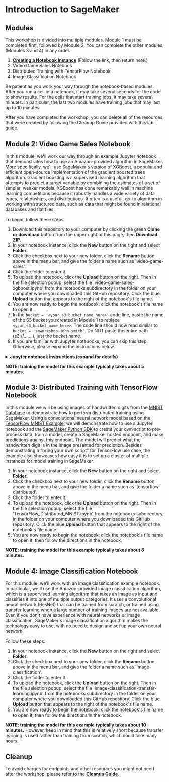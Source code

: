 # Introduction to SageMaker

## Modules

This workshop is divided into multiple modules. Module 1 must be completed first, followed by Module 2.  You can complete the other modules (Modules 3 and 4) in any order.  

1. [**Creating a Notebook Instance**](../NotebookCreation) (Follow the link, then return here.)
2. Video Game Sales Notebook
3. Distributed Training with TensorFlow Notebook
4. Image Classification Notebook 

Be patient as you work your way through the notebook-based modules. After you run a cell in a notebook, it may take several seconds for the code to show results. For the cells that start training jobs, it may take several minutes. In particular, the last two modules have training jobs that may last up to 10 minutes.  

After you have completed the workshop, you can delete all of the resources that were created by following the Cleanup Guide provided with this lab guide. 

## Module 2:  Video Game Sales Notebook

In this module, we'll work our way through an example Jupyter notebook that demonstrates how to use an Amazon-provided algorithm in SageMaker. More specifically, we'll use SageMaker's version of XGBoost, a popular and efficient open-source implementation of the gradient boosted trees algorithm. Gradient boosting is a supervised learning algorithm that attempts to predict a target variable by combining the estimates of a set of simpler, weaker models. XGBoost has done remarkably well in machine learning competitions because it robustly handles a wide variety of data types, relationships, and distributions. It often is a useful, go-to algorithm in working with structured data, such as data that might be found in relational databases and flat files. 

To begin, follow these steps:

1. Download this repository to your computer by clicking the green **Clone or download**  button from the upper right of this page, then **Download ZIP**.
2. In your notebook instance, click the **New** button on the right and select **Folder**.  
3. Click the checkbox next to your new folder, click the **Rename** button above in the menu bar, and give the folder a name such as 'video-game-sales'.
4. Click the folder to enter it.
5. To upload the notebook, click the **Upload** button on the right. Then in the file selection popup, select the file 'video-game-sales-xgboost.ipynb' from the notebooks subdirectory in the folder on your computer where you downloaded this GitHub repository. Click the blue **Upload** button that appears to the right of the notebook's file name.
6. You are now ready to begin the notebook:  click the notebook's file name to open it.
7. In the ```bucket = '<your_s3_bucket_name_here>'``` code line, paste the name of the S3 bucket you created in Module 1 to replace ```<your_s3_bucket_name_here>```.  The code line should now read similar to ```bucket = 'smworkshop-john-smith'```.  Do NOT paste the entire path (s3://.......), just the bucket name.  
8. If you are familiar with Jupyter notebooks, you can skip this step.  Otherwise, please expand the instructions below.

<details>
<summary><strong>Jupyter notebook instructions (expand for details)</strong></summary><p>

1. Jupyter notebooks tell a story by combining explanatory text and code. There are two types of "cells" in a notebook:  code cells, and "markdown" cells with explanatory text.  

1. You will be running the code cells.  These are distinguished by having "In" next to them in the left margin next to the cell, and a greyish background.  Markdown cells lack "In" and have a white background.

1. To run a code cell, simply click in it, then either click the **Run Cell** button in the notebook's toolbar, or use Control+Enter from your computer's keyboard.  

1. It may take a few seconds to a few minutes for a code cell to run.  Please run each code cell in order, and only once, to avoid repeated operations.  For example, running the same training job cell twice might create two training jobs, possibly exceeding your service limits.

</p></details>

<p><strong>NOTE:  training the model for this example typically takes about 5 minutes.</strong></p>


## Module 3:  Distributed Training with TensorFlow Notebook

In this module we will be using images of handwritten digits from the [MNIST Database](http://yann.lecun.com/exdb/mnist/) to demonstrate how to perform distributed training using SageMaker. Using a convolutional neural network model based on the [TensorFlow MNIST Example](https://github.com/tensorflow/models/tree/master/official/mnist), we will demonstrate how to use a Jupyter notebook and the [SageMaker Python SDK](https://github.com/aws/sagemaker-python-sdk) to create your own script to pre-process data, train a model, create a SageMaker hosted endpoint, and make predictions against this endpoint. The model will predict what the handwritten digit is in the image presented for prediction. Besides demonstrating a "bring your own script" for TensorFlow use case, the example also showcases how easy it is to set up a cluster of multiple instances for model training in SageMaker.

1. In your notebook instance, click the **New** button on the right and select **Folder**.
2. Click the checkbox next to your new folder, click the **Rename** button above in the menu bar, and give the folder a name such as 'tensorflow-distributed'.
3. Click the folder to enter it.
4. To upload the notebook, click the **Upload** button on the right. Then in the file selection popup, select the file 'TensorFlow_Distributed_MNIST.ipynb' from the notebooks subdirectory in the folder on your computer where you downloaded this GitHub repository. Click the blue **Upload** button that appears to the right of the notebook's file name.
5. You are now ready to begin the notebook:  click the notebook's file name to open it, then follow the directions in the notebook.

<p><strong>NOTE:  training the model for this example typically takes about 8 minutes.</strong></p>

## Module 4:  Image Classification Notebook

For this module, we'll work with an image classification example notebook. In particular, we'll use the Amazon-provided image classification algorithm, which is a supervised learning algorithm that takes an image as input and classifies it into one of multiple output categories. It uses a convolutional neural network (ResNet) that can be trained from scratch, or trained using transfer learning when a large number of training images are not available. Even if you don't have experience with neural networks or image classification, SageMaker's image classification algorithm makes the technology easy to use, with no need to design and set up your own neural network.  

Follow these steps:

1. In your notebook instance, click the **New** button on the right and select **Folder**.  
2. Click the checkbox next to your new folder, click the **Rename** button above in the menu bar, and give the folder a name such as 'image-classification'.
3. Click the folder to enter it.
4. To upload the notebook, click the **Upload** button on the right. Then in the file selection popup, select the file 'Image-classification-transfer-learning.ipynb' from the notebooks subdirectory in the folder on your computer where you downloaded this GitHub repository. Click the blue **Upload** button that appears to the right of the notebook's file name.
5. You are now ready to begin the notebook:  click the notebook's file name to open it, then follow the directions in the notebook.

<p><strong>NOTE:  training the model for this example typically takes about 10 minutes.</strong> However, keep in mind that this is relatively short because transfer learning is used rather than training from scratch, which could take many hours.</p>


## Cleanup

To avoid charges for endpoints and other resources you might not need after the workshop, please refer to the [**Cleanup Guide**](../CleanupGuide).


